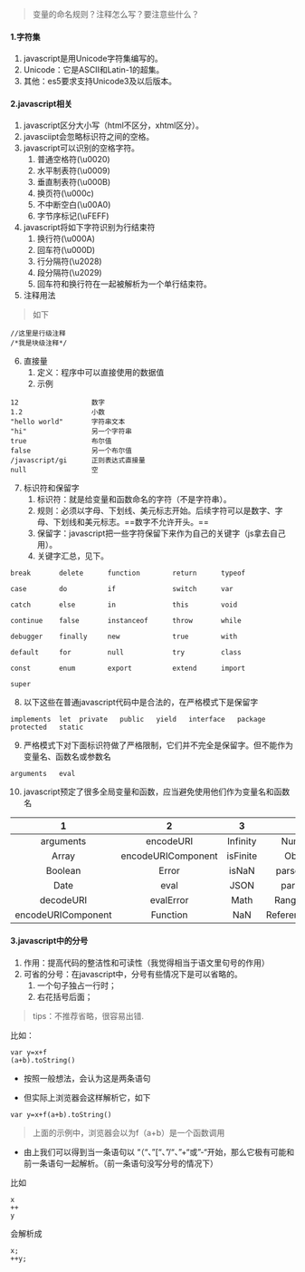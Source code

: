 >变量的命名规则？注释怎么写？要注意些什么？

#### 1.字符集
1. javascript是用Unicode字符集编写的。
2. Unicode：它是ASCII和Latin-1的超集。
3. 其他：es5要求支持Unicode3及以后版本。

#### 2.javascript相关
1. javascript区分大小写（html不区分，xhtml区分）。
2. javasciipt会忽略标识符之间的空格。
3. javascript可以识别的空格字符。
    1. 普通空格符(\u0020)
    2. 水平制表符(\u0009)
    3. 垂直制表符(\u000B)
    4. 换页符(\u000c)
    5. 不中断空白(\u00A0)
    6. 字节序标记(\uFEFF)
4. javascript将如下字符识别为行结束符
    1. 换行符(\u000A)
    2. 回车符(\u000D)
    3. 行分隔符(\u2028)
    4. 段分隔符(\u2029)
    5. 回车符和换行符在一起被解析为一个单行结束符。
5. 注释用法

>如下

```
//这里是行级注释
/*我是块级注释*/
```
6. 直接量
    1. 定义：程序中可以直接使用的数据值
    2. 示例


```
12                  数字
1.2                 小数
"hello world"       字符串文本
"hi"                另一个字符串
true                布尔值
false               另一个布尔值
/javascript/gi      正则表达式直接量
null                空

```

7. 标识符和保留字
    1. 标识符：就是给变量和函数命名的字符（不是字符串）。
    2. 规则：必须以字母、下划线、美元标志开始。后续字符可以是数字、字母、下划线和美元标志。==数字不允许开头。==
    3. 保留字：javascript把一些字符保留下来作为自己的关键字（js拿去自己用）。
    4. 关键字汇总，见下。


```
break       delete      function        return      typeof  

case        do          if              switch      var 

catch       else        in              this        void

continue    false       instanceof      throw       while   

debugger    finally     new             true        with

default     for         null            try         class

const       enum        export          extend      import   

super       

```

8. 以下这些在普通javascript代码中是合法的，在严格模式下是保留字


```
implements  let  private   public   yield   interface   package   protected   static  
```

9. 严格模式下对下面标识符做了严格限制，它们并不完全是保留字。但不能作为变量名、函数名或参数名


```
arguments   eval
```

10. javascript预定了很多全局变量和函数，应当避免使用他们作为变量名和函数名


1 | 2 | 3 | 4 | 5
:---:|:---:|:---:|:---:|:---:
arguments | encodeURI| Infinity | Number | RegExp
Array | encodeURIComponent| isFinite| Object| String
Boolean | Error| isNaN| parseFloat| SyntaxError
Date | eval| JSON| parseInt| TypeError
decodeURI | evalError| Math| RangeError| undefined
encodeURIComponent | Function| NaN| ReferenceError| URIError

#### 3.javascript中的分号

1. 作用：提高代码的整洁性和可读性（我觉得相当于语文里句号的作用）
2. 可省的分号：在javascript中，分号有些情况下是可以省略的。
    1. 一个句子独占一行时；
    2. 右花括号后面；

>tips：不推荐省略，很容易出错.

比如：


```
var y=x+f
(a+b).toString()
```

- 按照一般想法，会认为这是两条语句

- 但实际上浏览器会这样解析它，如下


```
var y=x+f(a+b).toString()
```
>上面的示例中，浏览器会以为f（a+b）是一个函数调用

- 由上我们可以得到当一条语句以 “（“、”[“、”/“、”+“或”-“开始，那么它极有可能和前一条语句一起解析。（前一条语句没写分号的情况下）

比如


```
x
++
y
```
会解析成


```
x;
++y;
```
